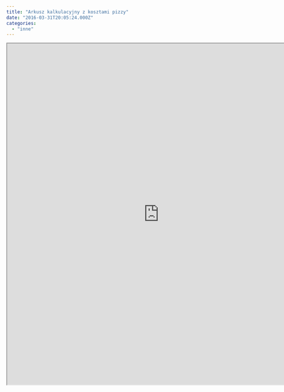 ```yaml
---
title: "Arkusz kalkulacyjny z kosztami pizzy"
date: "2016-03-31T20:05:24.000Z"
categories: 
  - "inne"
---
```


<iframe width="800" height="900" src="https://docs.google.com/spreadsheets/d/1ps6254A5EXxp1tfWJVwCRsBf7RMCDROyQJoNhSbSiqM/pubhtml?gid=1270894986&amp;single=true&amp;widget=true&amp;headers=false"></iframe>
